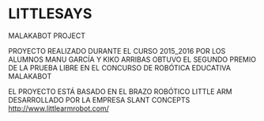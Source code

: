 # LITTLESAYS
MALAKABOT PROJECT

PROYECTO REALIZADO DURANTE EL CURSO 2015_2016 POR LOS ALUMNOS 
MANU GARCÍA Y KIKO ARRIBAS
OBTUVO EL SEGUNDO PREMIO DE LA PRUEBA LIBRE EN EL CONCURSO DE ROBÓTICA EDUCATIVA MALAKABOT

EL PROYECTO ESTÁ BASADO EN EL BRAZO ROBÓTICO LITTLE ARM DESARROLLADO POR LA EMPRESA SLANT CONCEPTS
http://www.littlearmrobot.com/


